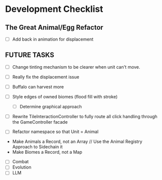 # Development Checklist


## The Great Animal/Egg Refactor
- [ ] Add back in animation for displacement


## FUTURE TASKS
- [ ] Change tinting mechanism to be clearer when unit can't move.
- [ ] Really fix the displacement issue
- [ ] Buffalo can harvest more

- [ ] Style edges of owned biomes (flood fill with stroke)
  - [ ] Determine graphical approach

- [ ] Rewrite TileInteractionController to fully route all click handling through the GameController facade


- [ ] Refactor namespace so that Unit = Animal
- Make Animals a Record, not an Array // Use the Animal Registry Approach to Sidechain it
- Make Biomes a Record, not a Map

- [ ] Combat
- [ ] Evolution
- [ ] LLM 